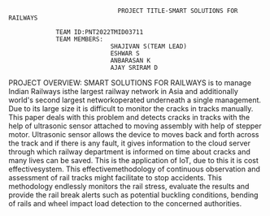                                   PROJECT TITLE-SMART SOLUTIONS FOR RAILWAYS
                                  
                 TEAM ID:PNT2022TMID03711
                 TEAM MEMBERS: 
                                SHAJIVAN S(TEAM LEAD)
                                ESHWAR S
                                ANBARASAN K
                                AJAY SRIRAM D
                   
  PROJECT OVERVIEW:
  SMART SOLUTIONS FOR RAILWAYS is to manage Indian Railways isthe largest 
  railway network in Asia and additionally world's second largest networkoperated 
  underneath a single management. Due to its large size it is difficult to monitor the 
  cracks in tracks manually. This paper deals with this problem and detects cracks in 
  tracks with the help of ultrasonic sensor attached to moving assembly with help of 
  stepper motor. Ultrasonic sensor allows the device to moves back and forth across the 
  track and if there is any fault, it gives information to the cloud server through which 
  railway department is informed on time about cracks and many lives can be saved. 
  This is the application of IoT, due to this it is cost effectivesystem. This
  effectivemethodology of continuous observation and assessment of rail tracks might
  facilitate to stop accidents. This methodology endlessly monitors the rail stress, 
  evaluate the results and provide the rail break alerts such as potential buckling 
  conditions, bending of rails and wheel impact load detection to the concerned
  authorities.

                       

